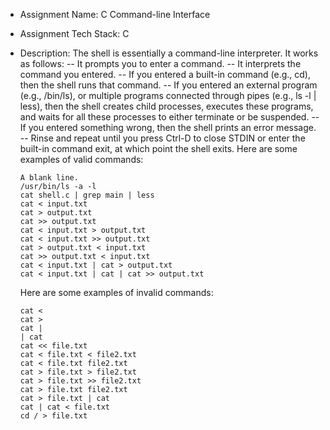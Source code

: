 - Assignment Name: C Command-line Interface

 - Assignment Tech Stack: C

 - Description: The shell is essentially a command-line interpreter. It works as follows:
    -- It prompts you to enter a command.
    -- It interprets the command you entered.
    -- If you entered a built-in command (e.g., cd), then the shell runs that command.
    -- If you entered an external program (e.g., /bin/ls), or multiple programs connected through pipes (e.g., ls -l | less), then the shell creates child processes, executes these programs, and waits for all these processes to either terminate or be suspended.
    -- If you entered something wrong, then the shell prints an error message.
    -- Rinse and repeat until you press Ctrl-D to close STDIN or enter the built-in command exit, at which point the shell exits.
   Here are some examples of valid commands:
    ```
    A blank line.
    /usr/bin/ls -a -l
    cat shell.c | grep main | less
    cat < input.txt
    cat > output.txt
    cat >> output.txt
    cat < input.txt > output.txt
    cat < input.txt >> output.txt
    cat > output.txt < input.txt
    cat >> output.txt < input.txt
    cat < input.txt | cat > output.txt
    cat < input.txt | cat | cat >> output.txt
    ```
    Here are some examples of invalid commands:
    ```
    cat <
    cat >
    cat |
    | cat
    cat << file.txt
    cat < file.txt < file2.txt
    cat < file.txt file2.txt
    cat > file.txt > file2.txt
    cat > file.txt >> file2.txt
    cat > file.txt file2.txt
    cat > file.txt | cat
    cat | cat < file.txt
    cd / > file.txt
    ```
